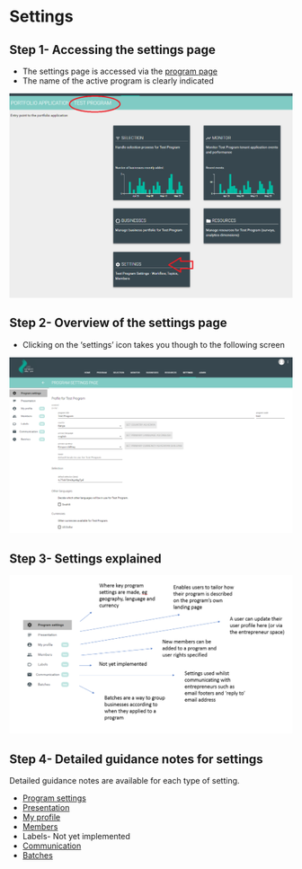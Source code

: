 # Settings

## Step 1- Accessing the settings page

* The settings page is accessed via the [program page](https://program-user-docs.preignition.org/\~/edit/drafts/-LFXa08d6g2yPgWJJMdg/users-program-and-advanced/portfolio)
* The name of the active program is clearly indicated

![](<../../../../.gitbook/assets/image (29).png>)

## Step 2- Overview of the settings page

* Clicking on the ‘settings’ icon takes you though to the following screen

![](<../../../../.gitbook/assets/image (116).png>)

## Step 3- Settings explained

![](<../../../../.gitbook/assets/image (117).png>)

## Step 4- Detailed guidance notes for settings

Detailed guidance notes are available for each type of setting.

* [Program settings](https://program-user-docs.preignition.org/\~/edit/drafts/-LFXfGruRiTmg7XcHoMG/users-program-and-advanced/portfolio/settings/profile)
* [Presentation](https://program-user-docs.preignition.org/\~/edit/drafts/-LFXa08d6g2yPgWJJMdg/users-program-and-advanced/portfolio/settings/presentation)
* [My profile](https://program-user-docs.preignition.org/\~/edit/drafts/-LFXa08d6g2yPgWJJMdg/users-program-and-advanced/portfolio/settings/my-profile)
* [Members](https://program-user-docs.preignition.org/\~/edit/drafts/-LFXa08d6g2yPgWJJMdg/users-program-and-advanced/portfolio/settings/members)
* Labels- Not yet implemented
* [Communication](https://program-user-docs.preignition.org/\~/edit/drafts/-LFXa08d6g2yPgWJJMdg/users-program-and-advanced/portfolio/settings/communication)
* [Batches](https://program-user-docs.preignition.org/\~/edit/drafts/-LFXa08d6g2yPgWJJMdg/users-program-and-advanced/portfolio/settings/batches)
